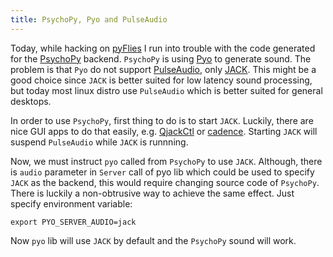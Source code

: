```yaml
---
title: PsychoPy, Pyo and PulseAudio
---
```


Today, while hacking on [pyFlies](https://github.com/igordejanovic/pyFlies) I
run into trouble with the code generated for the
[PsychoPy](http://www.psychopy.org/) backend. `PsychoPy` is using
[Pyo](http://ajaxsoundstudio.com/software/pyo/) to generate sound.  The problem
is that `Pyo` do not support
[PulseAudio](http://www.freedesktop.org/wiki/Software/PulseAudio/), only
[JACK](http://www.jackaudio.org/).  This might be a good choice since `JACK` is
better suited for low latency sound processing, but today most linux distro use
`PulseAudio` which is better suited for general desktops.

In order to use `PsychoPy`, first thing to do is to start `JACK`. Luckily,
there are nice GUI apps to do that easily, e.g.
[QjackCtl](http://qjackctl.sourceforge.net/) or
[cadence](http://kxstudio.linuxaudio.org/Applications:Cadence). Starting `JACK`
will suspend `PulseAudio` while `JACK` is runnning.

Now, we must instruct `pyo` called from `PsychoPy` to use `JACK`. Although,
there is `audio` parameter in `Server` call of pyo lib which could be used to
specify `JACK` as the backend, this would require changing source code of
`PsychoPy`.  There is luckily a non-obtrusive way to achieve the same effect.
Just specify environment variable:

    export PYO_SERVER_AUDIO=jack

Now `pyo` lib will use `JACK` by default and the `PsychoPy` sound will work.




  

  



